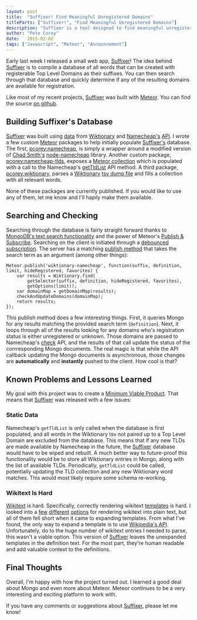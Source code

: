 ```yaml
---
layout: post
title:  "Suffixer! Find Meaningful Unregistered Domains"
titleParts: ["Suffixer!", "Find Meaningful Unregistered Domains"]
description: "Suffixer is a tool designed to find meaningful unregistered domains for your latest project."
author: "Pete Corey"
date:   2015-02-02
tags: ["Javascript", "Meteor", "Announcement"]
---
```


Early last week I released a small web app, [Suffixer](http://www.suffixer.com)! The idea behind [Suffixer](http://www.suffixer.com) is to compile a database of all words that can be created with registerable Top Level Domains as their suffixes. You can then search through that database and quickly determine if any of the resulting domains are available for registration.

Like most of my recent projects, [Suffixer](http://www.suffixer.com) was built with [Meteor](https://www.meteor.com/). You can find the source [on github](https://github.com/pcorey/suffixer).

## Building Suffixer's Database

[Suffixer](http://www.suffixer.com) was built using [data](http://tools.wmflabs.org/enwiktdefns/) from [Wiktionary](http://en.wiktionary.org/) and [Namecheap's](https://www.namecheap.com/) [API](https://www.namecheap.com/support/api/intro.aspx). I wrote a few custom [Meteor](https://www.meteor.com/) packages to help initially populate [Suffixer's](http://www.suffixer.com) database. The first, [pcorey:namecheap](https://github.com/pcorey/suffixer/tree/master/packages/pcorey:namecheap), is simply a wrapper around a modified version of [Chad Smith's](http://chadsresume.com/) [node-namecheap](https://github.com/chadsmith/node-namecheap) library. Another custom package, [pcorey:namecheap-tlds](https://github.com/pcorey/suffixer/tree/master/packages/pcorey:namecheap-tlds), exposes a [Meteor collection](http://docs.meteor.com/#/full/mongo_collection) which is populated with a call to the Namecheap's [getTldList](https://www.namecheap.com/support/api/methods/domains/get-tld-list.aspx) API method. A third package, [pcorey:wiktionary](), parses a [Wiktionary](https://www.wiktionary.org/) [tsv dump file](https://github.com/pcorey/suffixer/tree/master/packages/pcorey:wiktionary) and fills a collection with all relevant words.

None of these packages are currently published. If you would like to use any of them, let me know and I'll hapily make them available.

## Searching and Checking

Searching through the database is fairly straight forward thanks to [MongoDB's text search functionality](/blog/2015/01/26/mongo-text-search-with-meteor/) and the power of Meteor's [Publish & Subscribe](http://docs.meteor.com/#/full/meteor_publish). Searching on the client is initiated through a [debounced](/blog/2015/01/19/the-dangers-of-debouncing-meteor-subscriptions/) [subscription](https://github.com/pcorey/suffixer/blob/master/client/main.js#L15-L23). The server has a matching [publish method](https://github.com/pcorey/suffixer/blob/master/server/namecheap.js#L117-L124) that takes the search term as an argument (among other things):

<pre class="language-javascript"><code class="language-javascript">Meteor.publish('wiktionary-namecheap', function(suffix, definition, limit, hideRegistered, favorites) {
    var results = Wiktionary.find(
        getSelector(suffix, definition, hideRegistered, favorites),
        getOptions(limit));
    var domainMap = getDomainMap(results);
    checkAndUpdateDomains(domainMap);
    return results;
});
</code></pre>

This publish method does a few interesting things. First, it queries Mongo for any results matching the provided search term (<code class="language-*">definition</code>). Next, it loops through all of the results looking for any domains who's registration status is either unregistered or unknown. Those domains are passed to Namecheap's [check](https://www.namecheap.com/support/api/methods/domains/check.aspx) API, and the results of that call update the status of the corrresponding Mongo documents. The real magic is that while the API callback updating the Mongo documents is asynchronous, those changes are __automatically__ and __instantly__ pushed to the client. How cool is that?

## Known Problems and Lessons Learned

My goal with this project was to create a [Minimum Viable Product](http://en.wikipedia.org/wiki/Minimum_viable_product). That means that [Suffixer](http://www.suffixer.com) was released with a few issues:

### Static Data

Namecheap's <code class="language-*">getTldList</code> is only called when the database is first populated, and all words in the Wiktionary tsv not paired up to a Top Level Domain are excluded from the database. This means that if any new TLDs are made available by Namecheap in the future, the [Suffixer](http://www.suffixer.com) database would have to be wiped and rebuilt. A much better way to future-proof this functionality would be to store all Wiktionary entries in Mongo, along with the list of available TLDs. Periodically, <code class="language-*">getTldList</code> could be called, potentially updating the TLD collection and any new Wiktionary word matches. This would most likely require some schema re-working.

### Wikitext Is Hard

[Wikitext](http://meta.wikimedia.org/wiki/Help:Wikitext_examples) is hard. Specifically, correctly rendering wikitext [templates](http://meta.wikimedia.org/wiki/Help:Wikitext_examples#Templates) is hard. I looked into a [few](http://www.mediawiki.org/wiki/Parsoid) [different](https://github.com/joaomsa/txtwiki.js) [options](https://github.com/spencermountain/wtf_wikipedia) for rendering wikitext into plain text, but all of them fell short when it came to expanding templates. From what I've found, the only way to expand a template is to use [Wikipedia's API](http://www.mediawiki.org/wiki/API:Parsing_wikitext). Unfortunately, do to the huge number of wikitext entries I needed to parse, this wasn't a viable option. This version of [Suffixer](http://www.suffixer.com) leaves the unexpanded templates in the definition text. For the most part, they're human readable and add valuable context to the definitions.

## Final Thoughts

Overall, I'm happy with how the project turned out. I learned a good deal about Mongo and even more about Meteor. Meteor continues to be a very interesting and exciting platform to work with.

If you have any comments or suggestions about [Suffixer](http://www.suffixer.com), please let me know!
